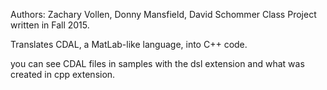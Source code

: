 Authors: Zachary Vollen, Donny Mansfield, David Schommer
Class Project written in Fall 2015.

Translates CDAL, a MatLab-like language, into C++ code.

you can see CDAL files in samples with the dsl extension and what was created in cpp extension. 
